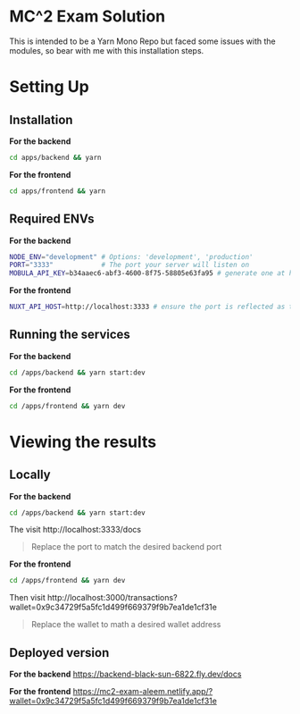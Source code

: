 
# MC^2 Exam Solution

This is intended to be a Yarn Mono Repo but faced some issues with the modules, so bear with me with this installation steps.

# Setting Up

## Installation

**For the backend**
```bash
cd apps/backend && yarn
```
**For the frontend**
```bash
cd apps/frontend && yarn
```

## Required ENVs
**For the backend**
```bash
NODE_ENV="development" # Options: 'development', 'production'
PORT="3333"            # The port your server will listen on
MOBULA_API_KEY=b34aaec6-abf3-4600-8f75-58805e63fa95 # generate one at https://admin.mobula.fi/admin/default

```
**For the frontend**
```bash
NUXT_API_HOST=http://localhost:3333 # ensure the port is reflected as the advertised port for the backend service
```

## Running the services

**For the backend**
```bash
cd /apps/backend && yarn start:dev
```


**For the frontend**
```bash
cd /apps/frontend && yarn dev
```

# Viewing the results
## Locally

**For the backend**
```bash
cd /apps/backend && yarn start:dev
```
The visit http://localhost:3333/docs
> Replace the port to match the desired backend port

**For the frontend**
```bash
cd /apps/frontend && yarn dev
```
Then visit http://localhost:3000/transactions?wallet=0x9c34729f5a5fc1d499f669379f9b7ea1de1cf31e
> Replace the wallet to math a desired wallet address

## Deployed version
**For the backend**
https://backend-black-sun-6822.fly.dev/docs

**For the frontend**
https://mc2-exam-aleem.netlify.app/?wallet=0x9c34729f5a5fc1d499f669379f9b7ea1de1cf31e
